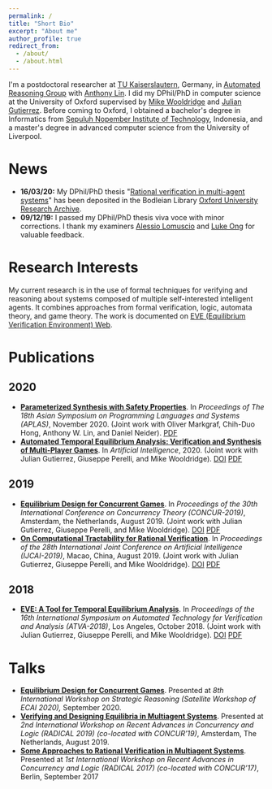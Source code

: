 ```yaml
---
permalink: /
title: "Short Bio"
excerpt: "About me"
author_profile: true
redirect_from: 
  - /about/
  - /about.html
---
```


I'm a postdoctoral researcher at [TU Kaiserslautern](https://www.uni-kl.de/en/home/), Germany, in [Automated Reasoning Group](http://arg.cs.uni-kl.de/en/) with [Anthony Lin](https://anthonywlin.github.io/). I did my DPhil/PhD in computer science at the University of Oxford supervised by [Mike Wooldridge](https://www.cs.ox.ac.uk/people/michael.wooldridge/) and [Julian Gutierrez](https://www.cs.ox.ac.uk/people/julian.gutierrez/). Before coming to Oxford, I obtained a bachelor's degree in Informatics from [Sepuluh Nopember Institute of Technology](https://www.its.ac.id/), Indonesia, and a master's degree in advanced computer science from the University of Liverpool.

News
=====
+ **16/03/20:** My DPhil/PhD thesis "[Rational verification in multi-agent systems](http://valvestate.github.io/files/ociamthesismain.pdf)" has been deposited in the Bodleian Library [Oxford University Research Archive](https://ora.ox.ac.uk/objects/uuid:6331464c-c483-48b8-b030-58e431047614).
+ **09/12/19:** I passed my DPhil/PhD thesis viva voce with minor corrections. I thank my examiners [Alessio Lomuscio](https://www.doc.ic.ac.uk/~alessio/) and [Luke Ong](https://www.cs.ox.ac.uk/people/luke.ong/) for valuable feedback.


Research Interests
======
My current research is in the use of formal techniques for verifying and reasoning about systems composed of multiple self-interested intelligent agents. It combines approaches from formal verification, logic, automata theory, and game theory. The work is documented on [EVE (Equilibrium Verification Environment) Web](http://eve.cs.ox.ac.uk/).


Publications
======
## 2020
+ [**Parameterized Synthesis with Safety Properties**](/publication/aplas20). In *Proceedings of The 18th Asian Symposium on Programming Languages and Systems (APLAS)*, November 2020. (Joint work with Oliver Markgraf, Chih-Duo Hong, Anthony W. Lin, and Daniel Neider). [PDF](http://valvestate.github.io/files/aplas20.pdf)
+ [**Automated Temporal Equilibrium Analysis: Verification and Synthesis of Multi-Player Games**](/publication/aij20). In *Artificial Intelligence*, 2020. (Joint work with Julian Gutierrez, Giuseppe Perelli, and Mike Wooldridge). [DOI](https://doi.org/10.1016/j.artint.2020.103353) [PDF](http://valvestate.github.io/files/aij20.pdf)

## 2019
+ [**Equilibrium Design for Concurrent Games**](/publication/2019-08-29-concur19). In *Proceedings of the 30th International Conference on Concurrency Theory (CONCUR-2019)*, Amsterdam, the Netherlands, August 2019. (Joint work with Julian Gutierrez, Giuseppe Perelli, and Mike Wooldridge). [DOI](https://doi.org/10.4230/LIPIcs.CONCUR.2019.22) [PDF](http://drops.dagstuhl.de/opus/volltexte/2019/10924/pdf/LIPIcs-CONCUR-2019-22.pdf)
+ [**On Computational Tractability for Rational Verification**](/publication/2019-08-14-ijcai19). In *Proceedings of the 28th International Joint Conference on Artificial Intelligence (IJCAI-2019)*, Macao, China, August 2019. (Joint work with Julian Gutierrez, Giuseppe Perelli, and Mike Wooldridge). [DOI](https://doi.org/10.24963/ijcai.2019/47) [PDF](https://www.ijcai.org/proceedings/2019/0047.pdf)

## 2018
+ [**EVE: A Tool for Temporal Equilibrium Analysis**](/publication/atva18). In *Proceedings of the 16th International Symposium on Automated Technology for Verification and Analysis (ATVA-2018)*, Los Angeles, October 2018. (Joint work with Julian Gutierrez, Giuseppe Perelli, and Mike Wooldridge). [DOI](https://doi.org/10.1007/978-3-030-01090-4_35
) [PDF](https://ora.ox.ac.uk/objects/uuid:4275d79a-e627-46ee-bf56-4cb240499be3/download_file?file_format=pdf&safe_filename=main.pdf&type_of_work=Conference+item)

Talks
=====
+ [**Equilibrium Design for Concurrent Games**](/talks/sr20). Presented at *8th International Workshop on Strategic Reasoning (Satellite Workshop of ECAI 2020),* September 2020.
+ [**Verifying and Designing Equilibria in Multiagent Systems**](/talks/radical19). Presented at *2nd International Workshop on Recent Advances in Concurrency and Logic (RADICAL 2019) (co-located with CONCUR’19)*, Amsterdam, The Netherlands, August 2019.
+ [**Some Approaches to Rational Verification in Multiagent Systems**](/talks/radical17). Presented at *1st International Workshop on Recent Advances in Concurrency and Logic (RADICAL 2017) (co-located with CONCUR’17)*, Berlin, September 2017
